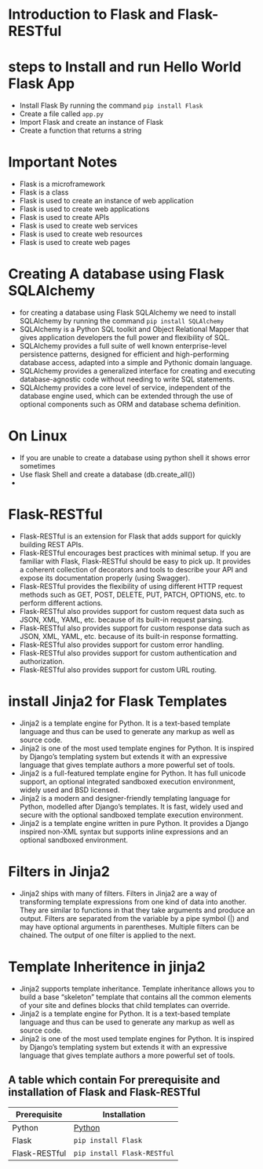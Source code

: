 # Introduction to Flask and Flask-RESTful

# steps to Install and run Hello World Flask App
- Install Flask By running the command `pip install Flask`
- Create a file called `app.py`
- Import Flask and create an instance of Flask
- Create a function that returns a string

# Important Notes
- Flask is a microframework
- Flask is a class  
- Flask is used to create an instance of web application
- Flask is used to create web applications
- Flask is used to create APIs
- Flask is used to create web services
- Flask is used to create web resources
- Flask is used to create web pages

# Creating A database using Flask SQLAlchemy

- for creating a database using Flask SQLAlchemy we need to install SQLAlchemy by running the command `pip install SQLAlchemy`
- SQLAlchemy is a Python SQL toolkit and Object Relational Mapper that gives application developers the full power and flexibility of SQL.
- SQLAlchemy provides a full suite of well known enterprise-level persistence patterns, designed for efficient and high-performing database access, adapted into a simple and Pythonic domain language.
- SQLAlchemy provides a generalized interface for creating and executing database-agnostic code without needing to write SQL statements.
- SQLAlchemy provides a core level of service, independent of the database engine used, which can be extended through the use of optional components such as ORM and database schema definition.

# On Linux 
- If you are unable to create a database using python shell it shows error sometimes 
- Use flask Shell and create a database  (db.create_all())
- 

# Flask-RESTful

- Flask-RESTful is an extension for Flask that adds support for quickly building REST APIs.
- Flask-RESTful encourages best practices with minimal setup. If you are familiar with Flask, Flask-RESTful should be easy to pick up. It provides a coherent collection of decorators and tools to describe your API and expose its documentation properly (using Swagger).
- Flask-RESTful provides the flexibility of using different HTTP request methods such as GET, POST, DELETE, PUT, PATCH, OPTIONS, etc. to perform different actions.
- Flask-RESTful also provides support for custom request data such as JSON, XML, YAML, etc. because of its built-in request parsing.
- Flask-RESTful also provides support for custom response data such as JSON, XML, YAML, etc. because of its built-in response formatting.
- Flask-RESTful also provides support for custom error handling.
- Flask-RESTful also provides support for custom authentication and authorization.
- Flask-RESTful also provides support for custom URL routing.

# install Jinja2 for Flask Templates
- Jinja2 is a template engine for Python. It is a text-based template language and thus can be used to generate any markup as well as source code.
- Jinja2 is one of the most used template engines for Python. It is inspired by Django’s templating system but extends it with an expressive language that gives template authors a more powerful set of tools.
- Jinja2 is a full-featured template engine for Python. It has full unicode support, an optional integrated sandboxed execution environment, widely used and BSD licensed.
- Jinja2 is a modern and designer-friendly templating language for Python, modelled after Django’s templates. It is fast, widely used and secure with the optional sandboxed template execution environment.
- Jinja2 is a template engine written in pure Python. It provides a Django inspired non-XML syntax but supports inline expressions and an optional sandboxed environment.

# Filters in Jinja2

- Jinja2 ships with many of filters. Filters in Jinja2 are a way of transforming template expressions from one kind of data into another. They are similar to functions in that they take arguments and produce an output. Filters are separated from the variable by a pipe symbol (|) and may have optional arguments in parentheses. Multiple filters can be chained. The output of one filter is applied to the next.

# Template Inheritence in jinja2
- Jinja2 supports template inheritance. Template inheritance allows you to build a base “skeleton” template that contains all the common elements of your site and defines blocks that child templates can override.
- Jinja2 is a template engine for Python. It is a text-based template language and thus can be used to generate any markup as well as source code.
- Jinja2 is one of the most used template engines for Python. It is inspired by Django’s templating system but extends it with an expressive language that gives template authors a more powerful set of tools.

## A table which contain For prerequisite and installation of Flask and Flask-RESTful

| Prerequisite | Installation |
| --- | --- |
| Python | [Python](https://www.python.org/downloads/) |
| Flask | `pip install Flask` |
| Flask-RESTful | `pip install Flask-RESTful` |
